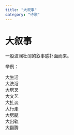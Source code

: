 ```yaml
---
title: "大叙事"
category: "诗歌"
---
```

# 大叙事

一股波澜壮阔的叙事感扑面而来。  
  
举例：  
   
大生活  
大洗浴  
大劈叉  
大文艺  
大扯淡  
大行走  
大劈腿  
大出轨  
大翻腾



